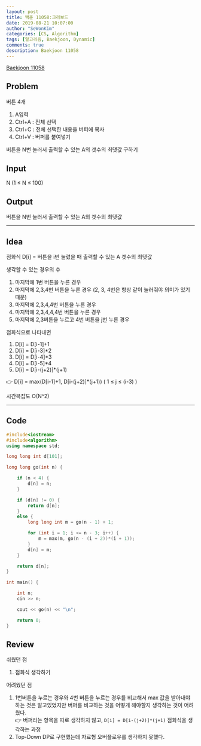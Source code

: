 ```yaml
---
layout: post
title: 백준 11058:크리보드
date: 2019-08-21 10:07:00
author: "SeWonKim"
categories: [CS, Algorithm]
tags: [알고리즘, Baekjoon, Dynamic]
comments: true
description: Baekjoon 11058
---
```


[Baekjoon 11058](https://www.acmicpc.net/problem/11058)

## Problem

버튼 4개

1. A입력
2. Ctrl+A : 전체 선택
3. Ctrl+C : 전체 선택한 내용을 버퍼에 복사
4. Ctrl+V : 버퍼를 붙여넣기

버튼을 N번 눌러서 출력할 수 있는 A의 갯수의 최댓값 구하기

## Input

N (1 ≤ N ≤ 100)

## Output

버튼을 N번 눌러서 출력할 수 있는 A의 갯수의 최댓값

---

## Idea

점화식 D[i] = 버튼을 i번 눌렀을 때 출력할 수 있는 A 갯수의 최댓값

생각할 수 있는 경우의 수

1. 마지막에 1번 버튼을 누른 경우
2. 마지막에 2,3,4번 버튼을 누른 경우 (2, 3, 4번은 항상 같이 눌러줘야 의미가 있기 때문)
3. 마지막에 2,3,4,4번 버튼을 누른 경우
4. 마지막에 2,3,4,4,4번 버튼을 누른 경우
5. 마지막에 2,3버튼을 누르고 4번 버튼을 j번 누른 경우

점화식으로 나타내면

1. D[i] = D[i-1]+1
2. D[i] = D[i-3]\*2
3. D[i] = D[i-4]\*3
4. D[i] = D[i-5]\*4
5. D[i] = D[i-(j+2)]\*(j+1)

👉 D[i] = max(D[i-1]+1, D[i-(j+2)]\*(j+1)) ( 1 ≤ j ≤ (i-3) )

시간복잡도 O(N^2)

---

## Code

```cpp
#include<iostream>
#include<algorithm>
using namespace std;

long long int d[101];

long long go(int n) {

	if (n < 4) {
		d[n] = n;
	}

	if (d[n] != 0) {
		return d[n];
	}
	else {
		long long int m = go(n - 1) + 1;

		for (int i = 1; i <= n - 3; i++) {
			m = max(m, go(n - (i + 2))*(i + 1));
		}
		d[n] = m;
	}

	return d[n];
}

int main() {

	int n;
	cin >> n;

	cout << go(n) << "\n";

	return 0;
}
```

## Review

쉬웠던 점

1. 점화식 생각하기

어려웠던 점

1. 1번버튼을 누르는 경우와 4번 버튼을 누르는 경우를 비교해서 max 값을 받아내야하는 것은 알고있었지만 버퍼를 비교하는 것을 어떻게 해야할지 생각하는 것이 어려웠다.  
   👉 버퍼라는 항목을 따로 생각하지 않고, `D[i] = D[i-(j+2)]*(j+1)` 점화식을 생각하는 과정
2. Top-Down DP로 구현했는데 자료형 오버플로우를 생각하지 못했다.
